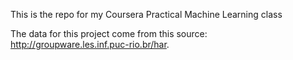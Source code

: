 This is the repo for my Coursera Practical Machine Learning class

The data for this project come from this source: <http://groupware.les.inf.puc-rio.br/har>.
